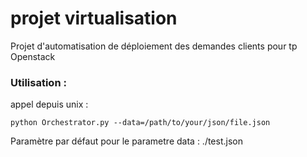 # projet virtualisation
Projet d'automatisation de déploiement des demandes clients pour tp Openstack

### Utilisation :

appel depuis unix :
```
python Orchestrator.py --data=/path/to/your/json/file.json
```
Paramètre par défaut pour le parametre data : ./test.json
